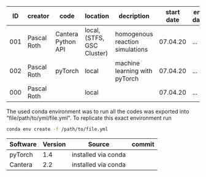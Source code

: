 | ID  | creator     | code               | location                   | decription                      | start date | end date |
|-----|-------------|--------------------|----------------------------|---------------------------------|------------|----------|
| 001 | Pascal Roth | Cantera Python API | local, (STFS, GSC Cluster) | homogenous reaction simulations | 07.04.20   | ...      |
| 002 | Pascal Roth | pyTorch            | local                      | machine learning with pyTorch   | 07.04.20   | ...      |
| 000 | Pascal Roth |                    | local                      |                                 | 07.04.20   | ...      |

The used conda environment was to run all the codes was exported into "file/path/to/yml/file.yml".
To replicate this exact environment run 
```bash
conda env create -f /path/to/file.yml
```

| Software | Version | Source              | commit |
|----------|---------|---------------------|--------|
| pyTorch  | 1.4     | installed via conda |        |
| Cantera  | 2.2     | installed via conda |        |
